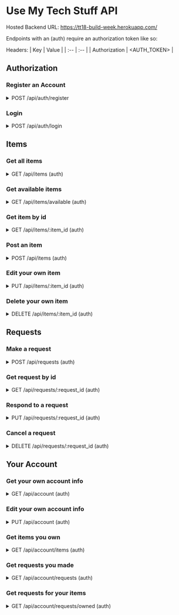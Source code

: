 # Use My Tech Stuff API

Hosted Backend URL: https://tt18-build-week.herokuapp.com/

Endpoints with an (auth) require an authorization token like so: 

Headers:
| Key | Value |
| :-- | :-- |
| Authorization | <AUTH_TOKEN> |

## Authorization

### Register an Account

<details>
  <summary>
    POST /api/auth/register
  </summary>

  Body:
  | Parameter | Type | Notes |
  | :-- | :-- | :-- |
  | username | string | (required) |
  | password | string | (required) |
  | email | string | |

  Response:
  ```
  { token: <AUTH_TOKEN> }
  ```
</details>

### Login

<details>
  <summary>
    POST /api/auth/login
  </summary> 

  Body:
  | Parameter | Type | Notes |
  | :-- | :-- | :-- |
  | username | string | (required) |
  | password | string | (required) |

  Response:
  ```
  { token: <AUTH_TOKEN> }
  ```
</details>

## Items

### Get all items

<details>
  <summary>
    GET /api/items (auth)
  </summary>

  Response:
  ```
  [
    {
      item_id: 1,
      item_name: "Television",
      item_description: "New TV. Remote not included",
      price: 15.00,
      category: "Displays",
      owner: "Iron Man",
      owner_id: 1,
      renter: "Spiderman",
      renter_id: 2
    },
    {
      item_id: 2,
      item_name: "Camera",
      item_description: "A really expensive camera. Neat!",
      price: 20.00,
      category: "Photography",
      owner_id: 2,
      renter_id: null, (no one is renting this)
      owner: "Spiderman",
      renter: null
    },
    ...
  ]
  ```
</details>

### Get available items

<details>
  <summary>
    GET /api/items/available (auth)
  </summary>

  Response:
  ```
  [
    {
      item_id: 1,
      item_name: "Television",
      item_description: "New TV. Remote not included",
      price: 15.00,
      category: "Displays",
      owner_id: 1,
      owner: "Iron Man"
    },
    {
      item_id: 2,
      item_name: "Camera",
      item_description: "A really expensive camera. Neat!",
      price: 20.00,
      category: "Photography",
      owner_id: 2,
      owner: "Spiderman"
    },
    ...
  ]
  ```
</details>

### Get item by id

<details>
  <summary>
    GET /api/items/:item_id (auth)
  </summary>

  Response:
  ```
  {
    item_id: 1,
    item_name: "Television",
    item_description: "A nice TV! Remote not included",
    price: 15.00,
    category: "Displays"
    owner_id: 1,
    renter_id: 2,
  }
  ```
</details>

### Post an item

<details>
  <summary>
    POST /api/items (auth)
  </summary>
  
  | Parameter | Type | Notes |
  | :-- | :-- | :-- |
  | item_name | string | (required) |
  | item_description | string | (required) |
  | price | number | (required) |
  | category | string | (required) |

  Response: The created item
  ```
  {
    item_id: 1,
    item_name: "Television",
    item_description: "A nice TV! Remote not included",
    price: 15.00,
    category: "Displays"
    owner_id: 1,
  }
  ```
</details>

### Edit your own item

<details>
  <summary>
    PUT /api/items/:item_id (auth)
  </summary>
  
  | Parameter | Type | Notes |
  | :-- | :-- | :-- |
  | item_name | string | |
  | item_description | string | |

  Response: Item with new edits
  ```
  {
    item_id: 1,
    item_name: "Television",
    item_description: "Just broke it, but it works still? sort of? Still can't find the remote",
    owner_id: 1,
    renter_id: 2,
    price: 5.00,
    category: "Displays"
  }
  ```
</details>

### Delete your own item

<details>
  <summary>
    DELETE /api/items/:item_id (auth)
  </summary>
  
  Response: Deleted item_id
  ```
  1
  ```
</details>

## Requests

### Make a request

<details>
  <summary>
    POST /api/requests (auth)
  </summary>
  
  Body:
  | Parameter | Type | Notes |
  | :-- | :-- | :-- |
  | item_id | int | (required) |
  
  Response: Newly created request
  ```
  {
    request_id: 1,
    item_id: 2,
    owner_id: 3,
    renter_id: 4,
    status: "pending",
    item_name: "A Real Keyboard",
    item_description: "Made of cardboard. Not a real keyboard",
    price: 8,
    category: "Office"
  }
  ```
</details>

### Get request by id

<details>
  <summary>
    GET /api/requests/:request_id (auth)
  </summary>
  
  Response:
  ```
  {
    request_id: 1,
    item_id: 2,
    owner_id: 3,
    renter_id: 4,
    status: <Status as a string: "pending", "accepted", "rejected", or "completed">,
    item_name: "A Real Keyboard",
    item_description: "Made of cardboard. Not a real keyboard",
    price: 8,
    category: "Office"
  }
  ```
</details>

### Respond to a request

<details>
  <summary>
    PUT /api/requests/:request_id (auth)
  </summary>
  
  Can only be performed by the owner of the item.
  
  Body:
  | Parameter | Type | Notes |
  | :-- | :-- | :-- |
  | action | string | (required) Must be "accept", "decline", or "cancel". Can only accept or decline items with status "pending". Can only accept items that haven't been accepted already. Can only cancel items with status "accepted".  |
  
  Response: Request with new status
  ```
  {
    request_id: 1,
    item_id: 2,
    owner_id: 3,
    renter_id: 4,
    status: <Status as a string: "accepted" or "rejected">,
    item_name: "A Real Keyboard",
    item_description: "Made of cardboard. Not a real keyboard",
    price: 8,
    category: "Office"
  }
  ```
</details>

### Cancel a request

<details>
  <summary>
    DELETE /api/requests/:request_id (auth)
  </summary>
  
  Can only be performed by the user who made the request.
  
  Response: Deleted request request_id
  ```
  2
  ```
</details>

## Your Account

### Get your own account info

<details>
  <summary>
    GET /api/account (auth)
  </summary>

  Response:
  ```
  {
    user_id: 1,
    username: "Iron Man",
    email: "IAmIronMan@mail.com"
  }
  ```
</details>

### Edit your own account info

<details>
  <summary>
    PUT /api/account (auth)
  </summary>

  Body:
  | Parameter | Type | Notes |
  | :-- | :-- | :-- |
  | username | string | |
  | password | string | |
  | email | string | |
</details>

### Get items you own

<details>
  <summary>
    GET /api/account/items (auth)
  </summary>

  Response:
  ```
  [
    {
      item_id: 1,
      name: "Television",
      item_description: "New TV. Remote not included",
      renter: "Thor",
      price: 15.00,
      category: "Displays"
    },
    {
      item_id: 4,
      item_name: "Speakers",
      item_description: "Powered bookshelf speakers.".
      renter: null (No one is renting this item),
      price: 11.00,
      category: "Audio"
    }
    ...
  ]
  ```
</details>

### Get requests you made

<details>
  <summary>
    GET /api/account/requests (auth)
  </summary>

  Response:
  ```
  [
    { request_id: 1, item: "Microphone", owner: "Superman", status: "pending" },
    { request_id: 2, item: "Headphones", owner: "Batman", status: "accepted" },
    ...
  ]
  ```
</details>

### Get requests for your items

<details>
  <summary>
    GET /api/account/requests/owned (auth)
  </summary>

  Response:
  ```
  [
    { request_id: 1, item: "Keyboard", requester: "Iron Man" },
    { request_id: 2, item: "Android", requester: "Captain America" },
    ...
  ]
  ```
</details>
